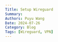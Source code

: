 ```yaml
---
Title: Setup Wireguard
Summary:
Authors: Puyu Wang
Date: 2024-07-26
Category: Blog
Tags: [Wireguard, VPN]
---
```




